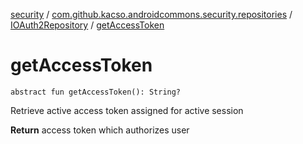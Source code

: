 [security](../../index.md) / [com.github.kacso.androidcommons.security.repositories](../index.md) / [IOAuth2Repository](index.md) / [getAccessToken](.)

# getAccessToken

`abstract fun getAccessToken(): String?`

Retrieve active access token assigned for active session

**Return**
access token which authorizes user

